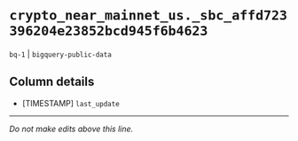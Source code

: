 # `crypto_near_mainnet_us._sbc_affd723396204e23852bcd945f6b4623`
`bq-1` | `bigquery-public-data`

## Column details
* [TIMESTAMP] `last_update`

-------------------------------------------------------------------------------
*Do not make edits above this line.*

